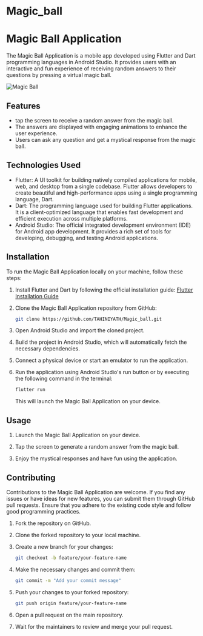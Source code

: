 # Magic_ball 

# Magic Ball Application

The Magic Ball Application is a mobile app developed using Flutter and Dart programming languages in Android Studio. It provides users with an interactive and fun experience of receiving random answers to their questions by pressing a virtual magic ball.

![Magic Ball](images/MagicBall_Screenshot.jpg)

## Features

- tap the screen to receive a random answer from the magic ball.
- The answers are displayed with engaging animations to enhance the user experience.
- Users can ask any question and get a mystical response from the magic ball.

## Technologies Used

- Flutter: A UI toolkit for building natively compiled applications for mobile, web, and desktop from a single codebase. Flutter allows developers to create beautiful and high-performance apps using a single programming language, Dart.
- Dart: The programming language used for building Flutter applications. It is a client-optimized language that enables fast development and efficient execution across multiple platforms.
- Android Studio: The official integrated development environment (IDE) for Android app development. It provides a rich set of tools for developing, debugging, and testing Android applications.

## Installation

To run the Magic Ball Application locally on your machine, follow these steps:

1. Install Flutter and Dart by following the official installation guide: [Flutter Installation Guide](https://flutter.dev/docs/get-started/install)

2. Clone the Magic Ball Application repository from GitHub:

   ```bash
   git clone https://github.com/TAHINIYATH/Magic_ball.git
   ```

3. Open Android Studio and import the cloned project.

4. Build the project in Android Studio, which will automatically fetch the necessary dependencies.

5. Connect a physical device or start an emulator to run the application.

6. Run the application using Android Studio's run button or by executing the following command in the terminal:

   ```bash
   flutter run
   ```

   This will launch the Magic Ball Application on your device.

## Usage

1. Launch the Magic Ball Application on your device.

2. Tap the screen to generate a random answer from the magic ball.

3. Enjoy the mystical responses and have fun using the application.

## Contributing

Contributions to the Magic Ball Application are welcome. If you find any issues or have ideas for new features, you can submit them through GitHub pull requests. Ensure that you adhere to the existing code style and follow good programming practices.

1. Fork the repository on GitHub.

2. Clone the forked repository to your local machine.

3. Create a new branch for your changes:

   ```bash
   git checkout -b feature/your-feature-name
   ```

4. Make the necessary changes and commit them:

   ```bash
   git commit -m "Add your commit message"
   ```

5. Push your changes to your forked repository:

   ```bash
   git push origin feature/your-feature-name
   ```

6. Open a pull request on the main repository.

7. Wait for the maintainers to review and merge your pull request.


